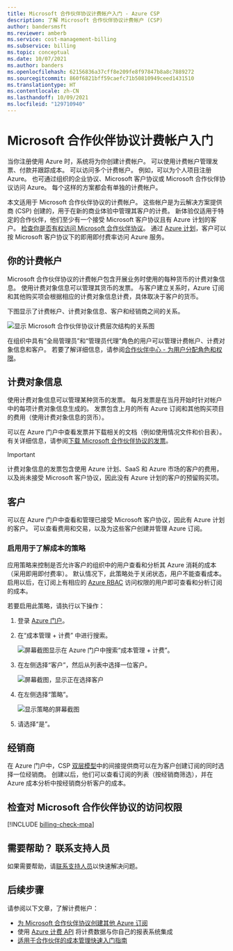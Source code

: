 ```yaml
---
title: Microsoft 合作伙伴协议计费帐户入门 - Azure CSP
description: 了解 Microsoft 合作伙伴协议计费帐户 (CSP)
author: bandersmsft
ms.reviewer: amberb
ms.service: cost-management-billing
ms.subservice: billing
ms.topic: conceptual
ms.date: 10/07/2021
ms.author: banders
ms.openlocfilehash: 62156836a37cff8e209fe8f97847b8a8c7889272
ms.sourcegitcommit: 860f6821bff59caefc71b50810949ceed1431510
ms.translationtype: HT
ms.contentlocale: zh-CN
ms.lasthandoff: 10/09/2021
ms.locfileid: "129710940"
---
```

# <a name="get-started-with-your-microsoft-partner-agreement-billing-account"></a>Microsoft 合作伙伴协议计费帐户入门

当你注册使用 Azure 时，系统将为你创建计费帐户。 可以使用计费帐户管理发票、付款并跟踪成本。 可以访问多个计费帐户。 例如，可以为个人项目注册 Azure。 也可通过组织的企业协议、Microsoft 客户协议或 Microsoft 合作伙伴协议访问 Azure。 每个这样的方案都会有单独的计费帐户。

本文适用于 Microsoft 合作伙伴协议的计费帐户。 这些帐户是为云解决方案提供商 (CSP) 创建的，用于在新的商业体验中管理其客户的计费。 新体验仅适用于特定的合作伙伴，他们至少有一个接受 Microsoft 客户协议且有 Azure 计划的客户。 [检查你是否有权访问 Microsoft 合作伙伴协议](#check-access-to-a-microsoft-partner-agreement)。 通过 [Azure 计划](https://azure.microsoft.com/pricing/purchase-options/microsoft-customer-agreement/)，客户可以按 Microsoft 客户协议下的即用即付费率访问 Azure 服务。

## <a name="your-billing-account"></a>你的计费帐户

Microsoft 合作伙伴协议的计费帐户包含开展业务时使用的每种货币的计费对象信息。 使用计费对象信息可以管理其货币的发票。 与客户建立关系时，Azure 订阅和其他购买项会根据相应的计费对象信息计费，具体取决于客户的货币。

下图显示了计费帐户、计费对象信息、客户和经销商之间的关系。

![显示 Microsoft 合作伙伴协议计费层次结构的关系图](./media/mpa-overview/mpa-hierarchy.svg)

在组织中具有“全局管理员”和“管理员代理”角色的用户可以管理计费帐户、计费对象信息和客户。   若要了解详细信息，请参阅[合作伙伴中心 - 为用户分配角色和权限](/partner-center/permissions-overview)。

## <a name="billing-profiles"></a>计费对象信息

使用计费对象信息可以管理某种货币的发票。 每月发票是在当月开始时针对帐户中的每项计费对象信息生成的。 发票包含上月的所有 Azure 订阅和其他购买项目的费用（使用计费对象信息的货币）。

可以在 Azure 门户中查看发票并下载相关的文档（例如使用情况文件和价目表）。 有关详细信息，请参阅[下载 Microsoft 合作伙伴协议的发票](download-azure-invoice.md)。

> [!IMPORTANT]
>
> 计费对象信息的发票包含使用 Azure 计划、SaaS 和 Azure 市场的客户的费用，以及尚未接受 Microsoft 客户协议，因此没有 Azure 计划的客户的预留购买项。

## <a name="customers"></a>客户

可以在 Azure 门户中查看和管理已接受 Microsoft 客户协议，因此有 Azure 计划的客户。 可以查看费用和交易，以及为这些客户创建并管理 Azure 订阅。

### <a name="enable-policy-to-give-visibility-into-cost"></a>启用用于了解成本的策略

应用策略来控制是否允许客户的组织中的用户查看和分析其 Azure 消耗的成本（采用即用即付费率）。 默认情况下，此策略处于关闭状态，用户不能查看成本。 启用以后，在订阅上有相应的 [Azure RBAC](../../role-based-access-control/overview.md) 访问权限的用户即可查看和分析订阅的成本。

若要启用此策略，请执行以下操作：

1. 登录 [Azure 门户](https://portal.azure.com)。

1. 在“成本管理 + 计费”  中进行搜索。

   ![屏幕截图显示在 Azure 门户中搜索“成本管理 + 计费”。](./media/mpa-overview/search-cmb.png)

1. 在左侧选择“客户”，然后从列表中选择一位客户。 

   ![屏幕截图，显示正在选择客户](./media/mpa-overview/mpa-customers.png)

1. 在左侧选择“策略”。 

   ![显示策略的屏幕截图](./media/mpa-overview/mpa-change-policy.png)

1. 请选择“是”。 

## <a name="resellers"></a>经销商

在 Azure 门户中，CSP [双层模型](/partner-center)中的间接提供商可以在为客户创建订阅的同时选择一位经销商。 创建以后，他们可以查看订阅的列表（按经销商筛选），并在 Azure 成本分析中按经销商分析客户的成本。

## <a name="check-access-to-a-microsoft-partner-agreement"></a>检查对 Microsoft 合作伙伴协议的访问权限
[!INCLUDE [billing-check-mpa](../../../includes/billing-check-mpa.md)]

## <a name="need-help-contact-support"></a>需要帮助？ 联系支持人员

如果需要帮助，请[联系支持人员](https://portal.azure.com/?#blade/Microsoft_Azure_Support/HelpAndSupportBlade)以快速解决问题。

## <a name="next-steps"></a>后续步骤

请参阅以下文章，了解计费帐户：

- [为 Microsoft 合作伙伴协议创建其他 Azure 订阅](../manage/create-subscription.md)
- 使用 [Azure 计费 API](/rest/api/billing/) 将计费数据与你自己的报表系统集成
- [适用于合作伙伴的成本管理快速入门指南](../costs/get-started-partners.md)